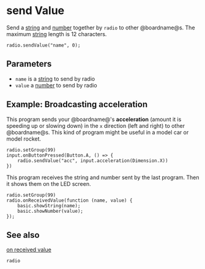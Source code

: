 # send Value

Send a [string]() and [number]() together by `radio` to other @boardname@s. The maximum [string]() length is 12 characters.

```sig
radio.sendValue("name", 0);
```

## Parameters

* `name` is a [string](/types/string) to send by radio
* `value` a [number](/types/number) to send by radio

## Example: Broadcasting acceleration

This program sends your @boardname@'s **acceleration** (amount it is speeding up or slowing down) in the `x` direction (left and right) to other @boardname@s. This kind of program might be useful in a model car or model rocket.

```blocks
radio.setGroup(99)
input.onButtonPressed(Button.A, () => {
    radio.sendValue("acc", input.acceleration(Dimension.X))
})
```

This program receives the string and number sent by the last program. Then it shows them on the LED screen.

```blocks
radio.setGroup(99)
radio.onReceivedValue(function (name, value) {
    basic.showString(name);
    basic.showNumber(value);
});
```

## See also

[on received value](/reference/radio/on-received-value)

```package
radio
```